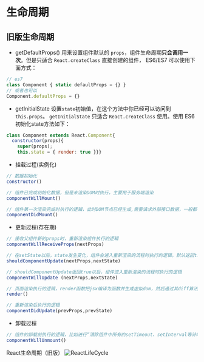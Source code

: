 # 生命周期





## 旧版生命周期

- getDefaultProps()
用来设置组件默认的 `props`，组件生命周期**只会调用一次**。但是只适合 `React.createClass` 直接创建的组件， ES6/ES7 可以使用下面方式：

```jsx
// es7
class Component { static defaultProps = {} }
// 或者也可以
Component.defaultProps = {}
```

- getInitialState
设置`state`初始值，在这个方法中你已经可以访问到 `this.props`。 `getInitialState` 只适合 `React.createClass` 使用。使用 ES6 初始化state方法如下：

```jsx
class Component extends React.Component{
  constructor(props){
    super(props);
    this.state = { render: true }}}
```

- 挂载过程(实例化)
  
```jsx
// 数据初始化
constructor()

// 组件已完成初始化数据，但是未渲染DOM时执行，主要用于服务端渲染
componentWillMount()

// 组件第一次渲染完成时执行的逻辑，此时DOM节点已经生成,需要请求外部接口数据，一般都在这里处理
componentDidMount()
```

- 更新过程(存在期)
  
```jsx
// 接收父组件新的props时，重新渲染组件执行的逻辑
componentWillReceiveProps(nextProps)

// 在setState以后，state发生变化，组件会进入重新渲染的流程时执行的逻辑。默认返回true。在这个生命周期中return false可以阻止组件的更新，组件不会再次渲染，主要用于性能优化
shouldComponentUpdate(nextProps,nextState)

// shouldComponentUpdate返回true以后，组件进入重新渲染的流程时执行的逻辑
componentWillUpdate (nextProps,nextState)

// 页面渲染执行的逻辑，render函数把jsx编译为函数并生成虚拟dom，然后通过其diff算法比较更新前后的新旧DOM树，并渲染更改后的节点
render()

// 重新渲染后执行的逻辑
componentDidUpdate(prevProps,prevState)
```

- 卸载过程
  
```jsx
// 组件的卸载前执行的逻辑，比如进行“清除组件中所有的setTimeout、setInterval等计时器”或“移除所有组件中的监听器removeEventListener”等操作
componentWillUnmount()
```


React生命周期（旧版）
![ReactLifeCycle](https://upload-images.jianshu.io/upload_images/16775500-8d325f8093591c76.jpg)
